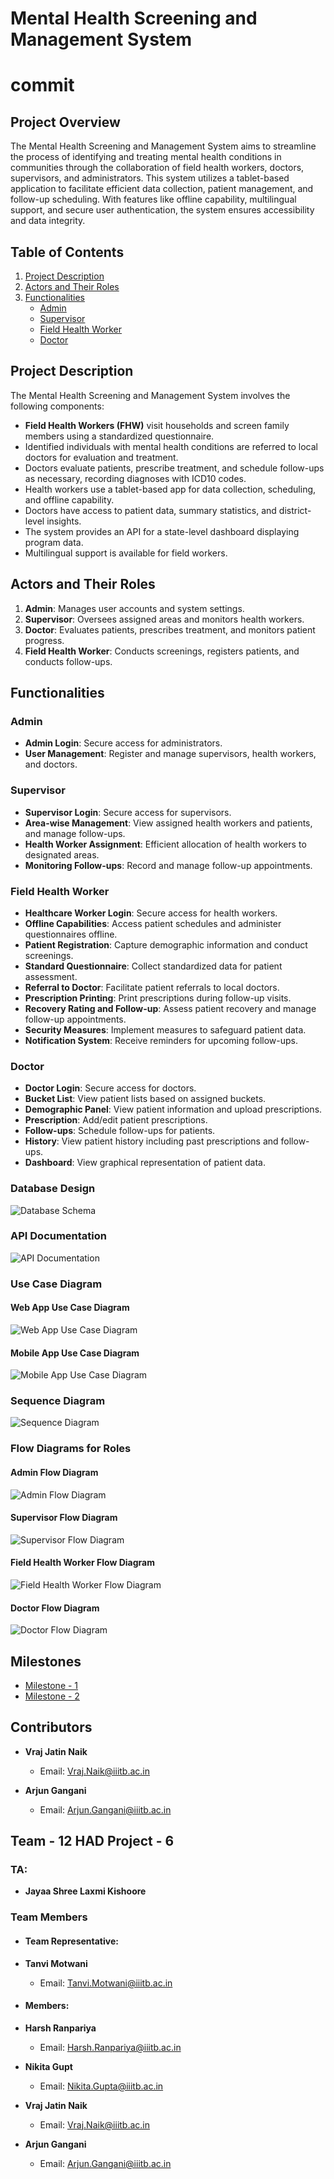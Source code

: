 # Mental Health Screening and Management System
# commit
## Project Overview

The Mental Health Screening and Management System aims to streamline the process of identifying and treating mental health conditions in communities through the collaboration of field health workers, doctors, supervisors, and administrators. This system utilizes a tablet-based application to facilitate efficient data collection, patient management, and follow-up scheduling. With features like offline capability, multilingual support, and secure user authentication, the system ensures accessibility and data integrity.

## Table of Contents
1. [Project Description](#project-description)
2. [Actors and Their Roles](#actors-and-their-roles)
3. [Functionalities](#functionalities)
    - [Admin](#admin)
    - [Supervisor](#supervisor)
    - [Field Health Worker](#field-health-worker)
    - [Doctor](#doctor)

## Project Description

The Mental Health Screening and Management System involves the following components:

- **Field Health Workers (FHW)** visit households and screen family members using a standardized questionnaire.
- Identified individuals with mental health conditions are referred to local doctors for evaluation and treatment.
- Doctors evaluate patients, prescribe treatment, and schedule follow-ups as necessary, recording diagnoses with ICD10 codes.
- Health workers use a tablet-based app for data collection, scheduling, and offline capability.
- Doctors have access to patient data, summary statistics, and district-level insights.
- The system provides an API for a state-level dashboard displaying program data.
- Multilingual support is available for field workers.

## Actors and Their Roles

1. **Admin**: Manages user accounts and system settings.
2. **Supervisor**: Oversees assigned areas and monitors health workers.
3. **Doctor**: Evaluates patients, prescribes treatment, and monitors patient progress.
4. **Field Health Worker**: Conducts screenings, registers patients, and conducts follow-ups.

## Functionalities

### Admin

- **Admin Login**: Secure access for administrators.
- **User Management**: Register and manage supervisors, health workers, and doctors.

### Supervisor

- **Supervisor Login**: Secure access for supervisors.
- **Area-wise Management**: View assigned health workers and patients, and manage follow-ups.
- **Health Worker Assignment**: Efficient allocation of health workers to designated areas.
- **Monitoring Follow-ups**: Record and manage follow-up appointments.

### Field Health Worker

- **Healthcare Worker Login**: Secure access for health workers.
- **Offline Capabilities**: Access patient schedules and administer questionnaires offline.
- **Patient Registration**: Capture demographic information and conduct screenings.
- **Standard Questionnaire**: Collect standardized data for patient assessment.
- **Referral to Doctor**: Facilitate patient referrals to local doctors.
- **Prescription Printing**: Print prescriptions during follow-up visits.
- **Recovery Rating and Follow-up**: Assess patient recovery and manage follow-up appointments.
- **Security Measures**: Implement measures to safeguard patient data.
- **Notification System**: Receive reminders for upcoming follow-ups.

### Doctor

- **Doctor Login**: Secure access for doctors.
- **Bucket List**: View patient lists based on assigned buckets.
- **Demographic Panel**: View patient information and upload prescriptions.
- **Prescription**: Add/edit patient prescriptions.
- **Follow-ups**: Schedule follow-ups for patients.
- **History**: View patient history including past prescriptions and follow-ups.
- **Dashboard**: View graphical representation of patient data.


### Database Design

![Database Schema](Milestones/Milestone-2/DBDesign.png)


### API Documentation

![API Documentation](Milestones/Milestone-2/api.png)

### Use Case Diagram
#### Web App Use Case Diagram
![Web App Use Case Diagram](Milestones/Milestone-1/UseCaseWebApp.png)

#### Mobile App Use Case Diagram
![Mobile App Use Case Diagram](Milestones/Milestone-1/UseCaseMobileApp.png)

### Sequence Diagram
![Sequence Diagram](Milestones/Milestone-2/SequenceDiagram.png)

### Flow Diagrams for Roles

#### Admin Flow Diagram
![Admin Flow Diagram](Milestones/Milestone-1/AdminFlowDiagram.png)


#### Supervisor Flow Diagram
![Supervisor Flow Diagram](Milestones/Milestone-1/SupervisorFlowDiagram.png)

#### Field Health Worker Flow Diagram
![Field Health Worker Flow Diagram](Milestones/Milestone-1/FHWFlowDiagram.png)

#### Doctor Flow Diagram
![Doctor Flow Diagram](Milestones/Milestone-1/DoctorFlowDiagram.png)

## Milestones
- [Milestone - 1](Milestones/Milestone-1)
- [Milestone - 2](Milestones/Milestone-2)

## Contributors

- **Vraj Jatin Naik**
   - Email: [Vraj.Naik@iiitb.ac.in](mailto:Vraj.Naik@iiitb.ac.in)

- **Arjun Gangani**
   - Email: [Arjun.Gangani@iiitb.ac.in](mailto:Arjun.Gangani@iiitb.ac.in)

## Team - 12 HAD Project - 6
### TA:
- **Jayaa Shree Laxmi Kishoore**
### Team Members
- #### Team Representative:
- **Tanvi Motwani**
   - Email: [Tanvi.Motwani@iiitb.ac.in](mailto:Tanvi.Motwani@iiitb.ac.in)

- #### Members:
- **Harsh Ranpariya**
   - Email: [Harsh.Ranpariya@iiitb.ac.in](mailto:Harsh.Ranapriya@iiitb.ac.in)

- **Nikita Gupt**
   - Email: [Nikita.Gupta@iiitb.ac.in](mailto:Nikita.Gupta@iiitb.ac.in)

- **Vraj Jatin Naik**
   - Email: [Vraj.Naik@iiitb.ac.in](mailto:Vraj.Naik@iiitb.ac.in)

- **Arjun Gangani**
   - Email: [Arjun.Gangani@iiitb.ac.in](mailto:Arjun.Gangani@iiitb.ac.in)
